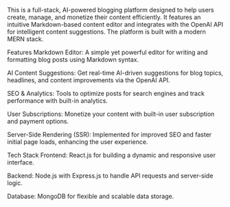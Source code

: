 This is a full-stack, AI-powered blogging platform designed to help users create, manage, and monetize their content efficiently. It features an intuitive Markdown-based content editor and integrates with the OpenAI API for intelligent content suggestions. The platform is built with a modern MERN stack. 

Features
Markdown Editor: A simple yet powerful editor for writing and formatting blog posts using Markdown syntax.

AI Content Suggestions: Get real-time AI-driven suggestions for blog topics, headlines, and content improvements via the OpenAI API.

SEO & Analytics: Tools to optimize posts for search engines and track performance with built-in analytics. 

User Subscriptions: Monetize your content with built-in user subscription and payment options. 

Server-Side Rendering (SSR): Implemented for improved SEO and faster initial page loads, enhancing the user experience.

Tech Stack
Frontend: React.js for building a dynamic and responsive user interface.

Backend: Node.js with Express.js to handle API requests and server-side logic.

Database: MongoDB for flexible and scalable data storage.
